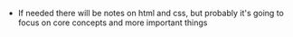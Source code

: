 - If needed there will be notes on html and css, but probably it's going to focus on core concepts and more important things